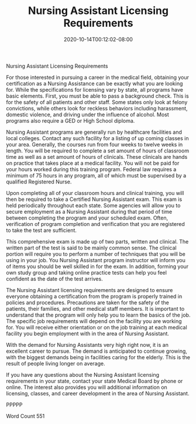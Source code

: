 ﻿---
title: "Nursing Assistant Licensing Requirements"
date: 2020-10-14T00:12:02-08:00
description: "Text Tips for Web Success"
featured_image: "/images/Text.jpg"
tags: ["Text"]
---

Nursing Assistant Licensing Requirements

For those interested in pursuing a career in the medical field, obtaining your certification as a Nursing Assistance can be exactly what you are looking for. While the specifications for licensing vary by state, all programs have basic elements. First, you must be able to pass a background check. This is for the safety of all patients and other staff. Some states only look at felony convictions, while others look for reckless behaviors including harassment, domestic violence, and driving under the influence of alcohol. Most programs also require a GED or High School diploma. 

Nursing Assistant programs are generally run by healthcare facilities and local colleges. Contact any such facility for a listing of up coming classes in your area. Generally, the courses run from four weeks to twelve weeks in length. You will be required to complete a set amount of hours of classroom time as well as a set amount of hours of clinicals. These clinicals are hands on practice that takes place at a medical facility. You will not be paid for your hours worked during this training program. Federal law requires a minimum of 75 hours in any program, all of which must be supervised by a qualified Registered Nurse. 

Upon completing all of your classroom hours and clinical training, you will then be required to take a Certified Nursing Assistant exam. This exam is held periodically throughout each state. Some agencies will allow you to secure employment as a Nursing Assistant during that period of time between completing the program and your scheduled exam. Often, verification of program completion and verification that you are registered to take the test are sufficient.

This comprehensive exam is made up of two parts, written and clinical. The written part of the test is said to be mainly common sense. The clinical portion will require you to perform a number of techniques that you will be using in your job. You Nursing Assistant program instructor will inform you of items you should be well skilled in for the exam. In addition, forming your own study group and taking online practice tests can help you feel confident as the date of the test arrives. 

The Nursing Assistant licensing requirements are designed to ensure everyone obtaining a certification from the program is properly trained in policies and procedures. Precautions are taken for the safety of the patients, their families, and other medical staff members. It is important to understand that the program will only help you to learn the basics of the job. The specific job requirements will depend on the facility you are working for. You will receive either orientation or on the job training at each medical facility you begin employment with in the area of Nursing Assistant.

With the demand for Nursing Assistants very high right now, it is an excellent career to pursue. The demand is anticipated to continue growing, with the biggest demands being in facilities caring for the elderly. This is the result of people living longer on average. 

If you have any questions about the Nursing Assistant licensing requirements in your state, contact your state Medical Board by phone or online. The interest also provides you will additional information on licensing, classes, and career development in the area of Nursing Assistant. 

PPPPP

Word Count 551




